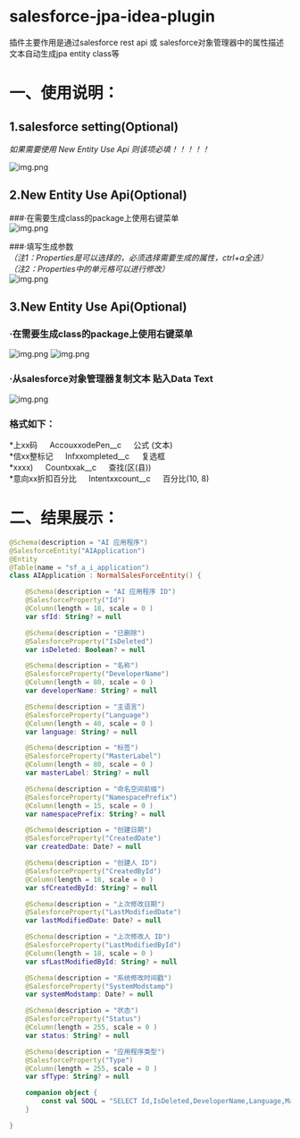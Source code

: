 # salesforce-jpa-idea-plugin
插件主要作用是通过salesforce rest api 或 salesforce对象管理器中的属性描述文本自动生成jpa entity class等

# 一、使用说明：
  
## 1.salesforce setting(Optional)

*如果需要使用 New Entity Use Api 则该项必填！！！！！*

  ![img.png](images/img.png)

## 2.New Entity Use Api(Optional)

###·在需要生成class的package上使用右键菜单  
![img.png](images/img1.png)
  
###·填写生成参数  
*（注1：Properties是可以选择的，必须选择需要生成的属性，ctrl+a全选）*  
*（注2：Properties中的单元格可以进行修改）*  
![img.png](images/img2.png)

## 3.New Entity Use Api(Optional)

### ·在需要生成class的package上使用右键菜单    
  
![img.png](images/img3.png)
![img.png](images/img5.png)
  
### ·从salesforce对象管理器复制文本 **贴入Data Text**


![img.png](images/img4.png)  
### 格式如下：  

*上xx码 &emsp;  AccouxxodePen__c	&emsp;  公式 (文本)  
*信xx整标记 &emsp;  Infxxompleted__c	&emsp;  复选框  
*xxxx)  &emsp; Countxxak__c	&emsp;  查找(区(县))  
*意向xx折扣百分比  &emsp;  Intentxxcount__c	&emsp;  百分比(10, 8)  

# 二、结果展示：

```kotlin
@Schema(description = "AI 应用程序")
@SalesforceEntity("AIApplication")
@Entity
@Table(name = "sf_a_i_application")
class AIApplication : NormalSalesForceEntity() {

    @Schema(description = "AI 应用程序 ID")
    @SalesforceProperty("Id")
    @Column(length = 18, scale = 0 )
    var sfId: String? = null

    @Schema(description = "已删除")
    @SalesforceProperty("IsDeleted")
    var isDeleted: Boolean? = null

    @Schema(description = "名称")
    @SalesforceProperty("DeveloperName")
    @Column(length = 80, scale = 0 )
    var developerName: String? = null

    @Schema(description = "主语言")
    @SalesforceProperty("Language")
    @Column(length = 40, scale = 0 )
    var language: String? = null

    @Schema(description = "标签")
    @SalesforceProperty("MasterLabel")
    @Column(length = 80, scale = 0 )
    var masterLabel: String? = null

    @Schema(description = "命名空间前缀")
    @SalesforceProperty("NamespacePrefix")
    @Column(length = 15, scale = 0 )
    var namespacePrefix: String? = null

    @Schema(description = "创建日期")
    @SalesforceProperty("CreatedDate")
    var createdDate: Date? = null

    @Schema(description = "创建人 ID")
    @SalesforceProperty("CreatedById")
    @Column(length = 18, scale = 0 )
    var sfCreatedById: String? = null

    @Schema(description = "上次修改日期")
    @SalesforceProperty("LastModifiedDate")
    var lastModifiedDate: Date? = null

    @Schema(description = "上次修改人 ID")
    @SalesforceProperty("LastModifiedById")
    @Column(length = 18, scale = 0 )
    var sfLastModifiedById: String? = null

    @Schema(description = "系统修改时间戳")
    @SalesforceProperty("SystemModstamp")
    var systemModstamp: Date? = null

    @Schema(description = "状态")
    @SalesforceProperty("Status")
    @Column(length = 255, scale = 0 )
    var status: String? = null

    @Schema(description = "应用程序类型")
    @SalesforceProperty("Type")
    @Column(length = 255, scale = 0 )
    var sfType: String? = null

    companion object {
        const val SOQL = "SELECT Id,IsDeleted,DeveloperName,Language,MasterLabel,NamespacePrefix,CreatedDate,CreatedById,LastModifiedDate,LastModifiedById,SystemModstamp,Status,Type FROM AIApplication"
    }

}
```
